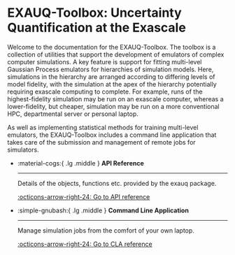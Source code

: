 # EXAUQ-Toolbox: Uncertainty Quantification at the Exascale

Welcome to the documentation for the EXAUQ-Toolbox. The toolbox is a collection of
utilities that support the development of emulators of complex computer simulations. A key
feature is support for fitting multi-level Gaussian Process emulators for hierarchies of
simulation models. Here, simulations in the hierarchy are arranged according to differing
levels of model fidelity, with the simulation at the apex of the hierarchy potentially
requiring exascale computing to complete. For example, runs of the highest-fidelity
simulation may be run on an exascale computer, whereas a lower-fidelity, but cheaper,
simulation may be run on a more conventional HPC, departmental server or personal laptop.

As well as implementing statistical methods for training multi-level emulators, the
EXAUQ-Toolbox includes a command line application that takes care of the submission and
management of remote jobs for simulators.


<div class="grid cards" markdown>

-   :material-cogs:{ .lg .middle } **API Reference**

    ---
    Details of the objects, functions etc. provided by the exauq package.

    <!-- Following is a link to fake markdown doc but it will get converted to correct html page link -->
    [:octicons-arrow-right-24: Go to API reference](./api/__init__.md)

-   :simple-gnubash:{ .lg .middle } **Command Line Application**

    ---

    Manage simulation jobs from the comfort of your own laptop.

    [:octicons-arrow-right-24: Go to CLA reference](./cli/index.md)

</div>